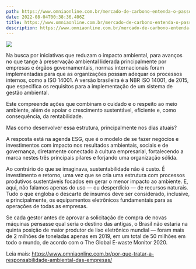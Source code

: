 ```yaml
---
path: https://www.omniaonline.com.br/mercado-de-carbono-entenda-o-passo-a-passo-de-sua-construcao/
date: 2022-08-04T00:38:36.406Z
title: https://www.omniaonline.com.br/mercado-de-carbono-entenda-o-passo-a-passo-de-sua-construcao/
description: https://www.omniaonline.com.br/mercado-de-carbono-entenda-o-passo-a-passo-de-sua-construcao/
---
```

<!--StartFragment-->

![](https://www.omniaonline.com.br/wp-content/uploads/2022/08/Site-LinkedIn-Facebook-4.png)

Na busca por iniciativas que reduzam o impacto ambiental, para avanços no que tange à preservação ambiental liderada principalmente por empresas e órgãos governamentais, normas internacionais foram implementadas para que as organizações possam adequar os processos internos, como a ISO 14001. A versão brasileira é a NBR ISO 14001, de 2015, que especifica os requisitos para a implementação de um sistema de gestão ambiental.

Este compreende ações que combinam o cuidado e o respeito ao meio ambiente, além de apoiar o crescimento sustentável, eficiente e, como consequência, da rentabilidade.

Mas como desenvolver essa estrutura, principalmente nos dias atuais?

A resposta está na agenda ESG, que é o modelo de se fazer negócios e investimentos com impacto nos resultados ambientais, sociais e de governança, diretamente conectado à cultura empresarial, fortalecendo a marca nestes três principais pilares e forjando uma organização sólida.

Ao contrário do que se imaginava, sustentabilidade não é custo. É investimento e retorno, uma vez que se cria uma estrutura com processos produtivos sustentáveis focados em gerar o menor impacto ao ambiente. E, aqui, não falamos apenas do uso — ou desperdício — de recursos naturais. Tudo o que engloba o descarte de insumos deve ser considerado, inclusive, e principalmente, os equipamentos eletrônicos fundamentais para as operações de todas as empresas.

Se cada gestor antes de aprovar a solicitação de compra de novas máquinas pensasse qual seria o destino das antigas, o Brasil não estaria na quinta posição de maior produtor de lixo eletrônico mundial — foram mais de 2 milhões de toneladas apenas em 2019, em um total de 50 milhões em todo o mundo, de acordo com o The Global E-waste Monitor 2020.

Leia mais: https://www.omniaonline.com.br/por-que-tratar-a-responsabilidade-ambiental-das-empresas/

<!--EndFragment-->